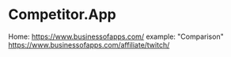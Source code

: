 # Competitor.App
Home: https://www.businessofapps.com/ example: "Comparison" https://www.businessofapps.com/affiliate/twitch/
